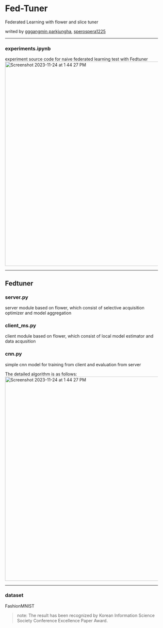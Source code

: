 # Fed-Tuner
Federated Learning with flower and slice tuner

writed by [gggangmin](https://github.com/gggangmin/),[parkjungha](https://github.com/parkjungha/), [sperospera1225](https://github.com/sperospera1225/)

---------------------------------------------------------------------------
### experiments.ipynb
experiment source code for naive federated learning test with Fedtuner 
<img width="672" alt="Screenshot 2023-11-24 at 1 44 27 PM" src="https://github.com/sperospera1225/selective_data_federated_learning/assets/67995592/fcb66a29-8764-47ab-b0d3-8d9da7505689">

---------------------------------------------------------------------------
## Fedtuner
### server.py
server module based on flower, which consist of selective acquisition optimizer and model aggregation
### client_ms.py
client module based on flower, which consist of local model estimator and data acqusition
### cnn.py
simple cnn model for training from client and evaluation from server

The detailed algorithm is as follows:
<img width="672" alt="Screenshot 2023-11-24 at 1 44 27 PM" src="https://github.com/sperospera1225/selective_data_federated_learning/assets/67995592/353bc6d2-eb69-4610-87af-df9b600dc660">

---------------------------------------------------------------------------
### dataset
FashionMNIST

>note: The result has been recognized by Korean Information Science Society Conference Excellence Paper Award.
